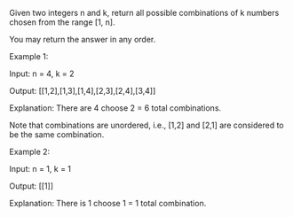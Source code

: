 Given two integers n and k, return all possible combinations of k numbers chosen from the range [1, n].

You may return the answer in any order.


Example 1:

Input: n = 4, k = 2

Output: [[1,2],[1,3],[1,4],[2,3],[2,4],[3,4]]

Explanation: There are 4 choose 2 = 6 total combinations.

Note that combinations are unordered, i.e., [1,2] and [2,1] are considered to be the same combination.


Example 2:

Input: n = 1, k = 1

Output: [[1]]

Explanation: There is 1 choose 1 = 1 total combination.
